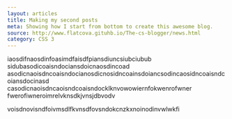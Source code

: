```yaml
---
layout: articles
title: Making my second posts
meta: Showing how I start from bottom to create this awesome blog.
source: http://www.flatcova.gituhb.io/The-cs-blogger/news.html
category: CSS 3
---
```


iaosdifnaosdinfoasimdfaisdfpiansdiuncsiubciubub
sidubasodicoaisndociansdoicnaosdincoad
asodicnaoisdncoaisndocianosdicnosidncoainsdoiancsodincaosidncoaisndcoiansdocinasd
casodicnaoisdncaoisndcoaisndocklknvowowiernfokwenrofwner
fwerofiwneroimrelvknsdkjvnsjdbvodv


voisdnovisndfoivmsdlfkvnsdfovsndokcnzkxnoinodinvwlwkfi